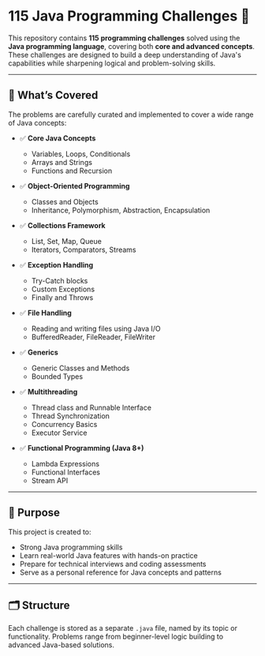 # 115 Java Programming Challenges 🚀

This repository contains **115 programming challenges** solved using the **Java programming language**, covering both **core and advanced concepts**. These challenges are designed to build a deep understanding of Java's capabilities while sharpening logical and problem-solving skills.

---

## 📌 What’s Covered

The problems are carefully curated and implemented to cover a wide range of Java concepts:

- ✅ **Core Java Concepts**
  - Variables, Loops, Conditionals
  - Arrays and Strings
  - Functions and Recursion

- ✅ **Object-Oriented Programming**
  - Classes and Objects
  - Inheritance, Polymorphism, Abstraction, Encapsulation

- ✅ **Collections Framework**
  - List, Set, Map, Queue
  - Iterators, Comparators, Streams

- ✅ **Exception Handling**
  - Try-Catch blocks
  - Custom Exceptions
  - Finally and Throws

- ✅ **File Handling**
  - Reading and writing files using Java I/O
  - BufferedReader, FileReader, FileWriter

- ✅ **Generics**
  - Generic Classes and Methods
  - Bounded Types

- ✅ **Multithreading**
  - Thread class and Runnable Interface
  - Thread Synchronization
  - Concurrency Basics
  - Executor Service

- ✅ **Functional Programming (Java 8+)**
  - Lambda Expressions
  - Functional Interfaces
  - Stream API

---

## 🎯 Purpose

This project is created to:

- Strong Java programming skills
- Learn real-world Java features with hands-on practice
- Prepare for technical interviews and coding assessments
- Serve as a personal reference for Java concepts and patterns

---

## 🗂️ Structure

Each challenge is stored as a separate `.java` file, named by its topic or functionality. Problems range from beginner-level logic building to advanced Java-based solutions.

